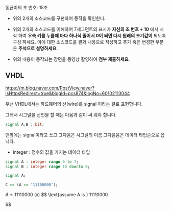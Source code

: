 동균이의 조 번호: 15조


* 위의 2개의 소스코드를 구현하여 동작을 확인한다.
* 위의 2개의 소스코드를 이해하여 7세그먼트의 표시가 **자신의 조 번호 + 10** 에서 시작 하여 **우측 키를 누를때 마다 하나식 줄어서 0이 되면 다시 원래의 초기값이** 되도록 구성 하세요. 이에 대한 소스코드를 결과 내용으로 작성하고 추가 혹은 변경한 부분은 **주석으로 설명하세요**.

* 위의 내용이 동작되는 장면을 동영상 촬영하여 **첨부 제출하세요**.


## VHDL

<https://m.blog.naver.com/PostView.naver?isHttpsRedirect=true&blogId=pcs874&logNo=60102113044>

우선 VHDL에서는 하드웨어의 선(wire)를 signal 이라는 걸로 표현합니다.

그래서 시그널을 선언을 할 때는 다음과 같이 써 줘야 합니다.

```vhdl
signal A,B : bit;
```

맨앞에는 signal이라고 쓰고 그다음은 시그널의 이름 그다음음은 데이터 타입순으로 씁니다.


- integer : 정수의 값을 가지는 데이터 타입

```vhdl
signal A : integer range 0 to 7;
signal B : integer range 15 downto 0;
```

```vhdl
signal A;

C <= (A <= "11100000");

```

$A \leq 11110000$ (x)
$$
\text{assume A is } 11110000

$$
